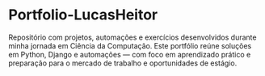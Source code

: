 # Portfolio-LucasHeitor
Repositório com projetos, automações e exercícios desenvolvidos durante minha jornada em Ciência da Computação. Este portfólio reúne soluções em Python, Django e automações — com foco em aprendizado prático e preparação para o mercado de trabalho e oportunidades de estágio.
